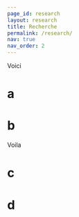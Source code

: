 ```yaml
---
page_id: research
layout: research
title: Recherche
permalink: /research/
nav: true
nav_order: 2
---
```


<!-- layman-summary-start -->
Voici
# a
# b
<!-- layman-summary-end -->

<!-- technical-summary-start -->
Voila
# c
# d
<!-- technical-summary-end -->